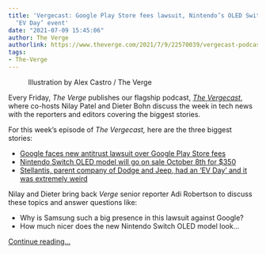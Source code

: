 ```yaml
---
title: 'Vergecast: Google Play Store fees lawsuit, Nintendo’s OLED Switch, and an
  ‘EV Day’ event'
date: "2021-07-09 15:45:06"
author: The Verge
authorlink: https://www.theverge.com/2021/7/9/22570039/vergecast-podcast-457-google-antitrust-lawsuit-nintendo-oled-switch-stellantis-ev-day
tags:
- The-Verge
---
```

<figure>
      <img alt="" src="https://cdn.vox-cdn.com/thumbor/oV7-lmu1GaAHR1-jUGfu8KNd5qg=/0x0:2040x1360/1310x873/cdn.vox-cdn.com/uploads/chorus_image/image/69561624/acastro_180508_1777_google_IO_0003.0.jpg" />
        <figcaption>Illustration by Alex Castro / The Verge</figcaption>
    </figure>

  <p id="IYVHpJ">Every Friday, <em>The Verge</em> publishes our flagship podcast, <a href="http://theverge.com/the-vergecast"><em>The Vergecast</em></a>, where co-hosts Nilay Patel and Dieter Bohn discuss the week in tech news with the reporters and editors covering the biggest stories.</p>
<p id="Oy5Jpj">For this week’s episode of <em>The Vergecast, </em>here are the three biggest stories: </p>
<ul>
<li id="c7BI56"><a href="https://www.theverge.com/2021/7/7/22567532/google-play-store-antitrust-lawsuit-state-ag-app-fees">Google faces new antitrust lawsuit over Google Play Store fees</a></li>
<li id="uDb4iI"><a href="https://www.theverge.com/2021/7/6/22456337/nintendo-switch-oled-model-specs-date-price">Nintendo Switch OLED model will go on sale October 8th for $350</a></li>
<li id="rt80j0"><a href="https://www.theverge.com/2021/7/8/22568625/stellantis-jeep-dodge-ev-day-shark-drone-autonomous">Stellantis, parent company of Dodge and Jeep, had an ‘EV Day’ and it was extremely weird</a></li>
</ul>
<div id="LVVpIC"></div>
<p id="UvHOww">Nilay and Dieter bring back <em>Verge</em> senior reporter Adi Robertson to discuss these topics and answer questions like: </p>
<ul>
<li id="OHScpJ">Why is Samsung such a big presence in this lawsuit against Google?</li>
<li id="drVWoP">How much nicer does the new Nintendo Switch OLED model look...</li>
</ul>
  <p>
    <a href="https://www.theverge.com/2021/7/9/22570039/vergecast-podcast-457-google-antitrust-lawsuit-nintendo-oled-switch-stellantis-ev-day">Continue reading&hellip;</a>
  </p>